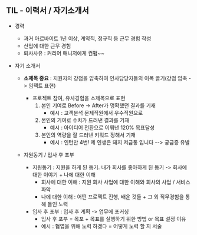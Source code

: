 ## TIL - 이력서 / 자기소개서



- 경력
  - 과거 아르바이트 1년 이상, 계약직, 정규직 등 근무 경험 작성
  - 산업에 대한 근무 경험
  - 퇴사사유 : 커리어 매니저에게 컨펌~~

- 자기 소개서

  - **소제목 중요** : 지원자의 강점을 압축하여 인사담당자들의 이목 끌기(강점 압축 -> 임팩트 표현)
    - 프로젝트 참여, 유사경험을 소제목으로 표현
      1. 본인 기여로 Before -> After가 명확했던 결과를 기재
         - 예시 : 고객분석 문제직원에서 우수직원으로
      2. 본인의 기여로 수치가 드러낸 결과를 기재
         - 예시 : 아이디어 전환으로 이뤄낸 120% 목표달성
      3. 본인의 역량을 잘 드러낸 키워드 정해서 기재
         - 예시 : 인턴만 4번! 제 인생은 돼지 저금통 입니다 --> 궁금증 유발

  - 지원동기 / 입사 후 포부
    - 지원동기 : 지원을 하게 된 동기. 내가 회사를 좋아하게 된 동기 -> 회사에 대한 이야기 + 나에 대한 이해
      - 회사에 대한 이해 : 지원 회사 사업에 대한 이해와 회사의 사업 / 서비스 파악
      - 나에 대한 이해 : 어떤 프로젝트 진행, 배운 것들 + 그 외 직무경험을 통해 들인 노력
    - 입사 후 포부 : 입사 후 계획 -> 업무에 포커싱
      - 입사 후 포부 = 목포 + 목표를 실행하기 위한 방법 or 목표 설정 이유
      - 예시 : 협엽을 위해 노력 하겠다 = 어떻게 노력 할 지 서술


